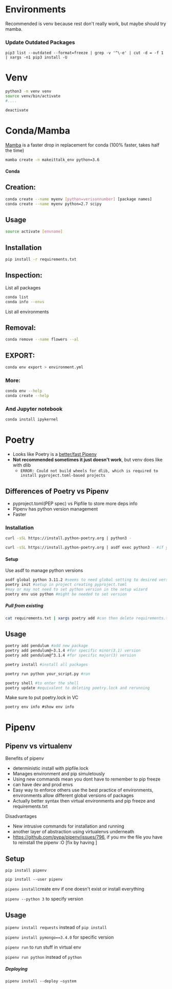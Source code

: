 # Environments

Recommended is venv because rest don't really work, but maybe should try mamba.

### Update Outdated Packages

```
pip3 list --outdated --format=freeze | grep -v '^\-e' | cut -d = -f 1 | xargs -n1 pip3 install -U 
```

# Venv

```bash
python3 -m venv venv
source venv/bin/activate
#....

deactivate
```



# Conda/Mamba

[Mamba](https://mamba.readthedocs.io/en/latest/) is a faster drop in replacement for conda (100% faster, takes half the time)

```bash
mamba create -n makeittalk_env python=3.6
```

#### Conda

## Creation:

```bash
conda create --name myenv [python=verisonnumber] [package names]
conda create --name myenv python=2.7 scipy
```

## Usage

```bash
source activate [envname]
```

## Installation

```bash
pip install -r requirements.txt
```

## Inspection:

List all packages

```bash
conda list
conda info --envs
```

List all environments

## Removal:

```bash
conda remove --name flowers --al
```

## EXPORT:

```bash
conda env export > environment.yml
```

### More:

```bash
conda env --help
conda create --help
```

### And Jupyter notebook

```bash
conda install ipykernel
```

# Poetry

- Looks like Poetry is a [better/fast Pipenv](https://piptrends.com/compare/poetry-vs-pipenv)
- **Not recommended sometimes it just doesn't work**, but venv does like with dlib
  - `ERROR: Could not build wheels for dlib, which is required to install pyproject.toml-based projects`

## Differences of Poetry vs Pipenv

- pyproject.toml(PEP spec) vs Pipfile to store more deps info
- Pipenv has python version management
- Faster

### Installation

```bash
curl -sSL https://install.python-poetry.org | python3 -

curl -sSL https://install.python-poetry.org | asdf exec python3 - #if you are using asdf to manage python versions to avoid default pythons installed on MacOS
```

#### Setup

Use asdf to manage python versions

```bash
asdf global python 3.11.2 #seems to need global setting to desired version
poetry init #setup in project creating pyproject.toml
#may or may not need to set python version in the setup wizard
poetry env use python #might be needed to set version
```

##### Pull from existing

```bash
cat requirements.txt | xargs poetry add #can then delete requirements.txt
```

## Usage

```bash
poetry add pendulum #add new package
poetry add pendulum@~3.1.4 #for specific minor(3.1) version
poetry add pendulum@^3.1.4 #for specific major(3) version

poetry install #install all packages

poetry run python your_script.py #run

poetry shell #to enter the shell
poetry update #equivalent to deleting poetry.lock and rerunning
```

Make sure to put poetry.lock in VC

```
poetry env info #show env info
```

# Pipenv

## Pipenv vs virtualenv

Benefits of pipenv

- deterministic install with pipfile.lock
- Manages environment and pip simuletously
- Using new commands mean you dont have to remember to pip freeze 
- can have dev and prod envs 
- Easy way to enforce others use the best practice of environments, environments allow different global versions of packages
- Actually better syntax then virtual environments and pip freeze and requirements.txt

Disadvantages

- New intrusive commands for installation and running 
- another layer of abstraction using virtualenvs underneath
- https://github.com/pypa/pipenv/issues/796, if you mv the file you have to reinstall the pipenv :O [fix by having ]

## Setup

`pip install pipenv`

`pip install --user pipenv`

`pipenv install`create env if one doesn't exist or install everything

`pipenv --python 3` to specify version

## Usage

`pipenv install requests` instead of `pip install`

`pipenv install pymongo==3.4.0` for specific version

`pipenv run` to run stuff in virtual env

`pipenv run python` instead of `python`

##### Deploying

`pipenv install --deploy —system`
